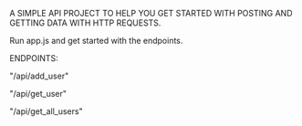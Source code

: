A SIMPLE API PROJECT TO HELP YOU GET STARTED WITH POSTING AND GETTING DATA WITH HTTP REQUESTS.

Run app.js and get started with the endpoints.

ENDPOINTS: 

"/api/add_user"

"/api/get_user"

"/api/get_all_users"